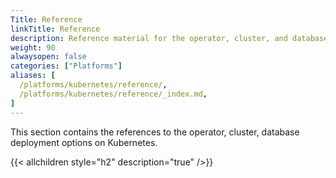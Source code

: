 ```yaml
---
Title: Reference
linkTitle: Reference
description: Reference material for the operator, cluster, and database deployment options. 
weight: 90
alwaysopen: false
categories: ["Platforms"]
aliases: [
  /platforms/kubernetes/reference/,
  /platforms/kubernetes/reference/_index.md,
]
---
```


This section contains the references to the operator, cluster, database deployment
options on Kubernetes.


{{< allchildren style="h2" description="true" />}}
